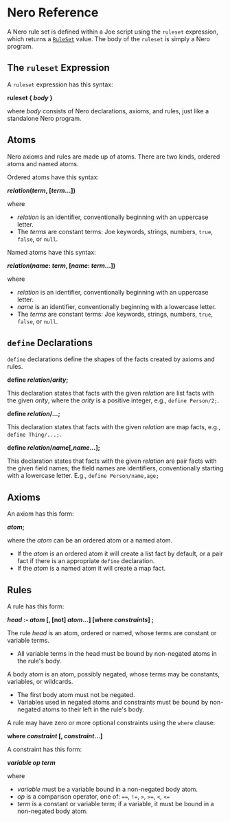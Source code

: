 # Nero Reference

A Nero rule set is defined within a Joe script using the `ruleset`
expression, which returns a [`RuleSet`](../library/type.joe.RuleSet.md)
value.  The body of the `ruleset` is simply a Nero program.

## The `ruleset` Expression

A `ruleset` expression has this syntax:

**ruleset { *body* }**

where *body* consists of Nero declarations, axioms, and rules, just
like a standalone Nero program.

## Atoms

Nero axioms and rules are made up of atoms.  There are two kinds,
ordered atoms and named atoms.

Ordered atoms have this syntax:

***relation*(*term*, \[*term*...])**

where

- *relation* is an identifier, conventionally beginning with an uppercase
  letter.
- The *terms* are constant terms: Joe keywords, strings, numbers, `true`,
  `false`, or `null`.
 
Named atoms have this syntax:

***relation*(*name*: *term*, \[*name*: *term*...])**

where

- *relation* is an identifier, conventionally beginning with an uppercase
  letter.
- *name* is an identifier, conventionally beginning with a lowercase letter.
- The *terms* are constant terms: Joe keywords, strings, numbers, `true`,
  `false`, or `null`.

## `define` Declarations

`define` declarations define the shapes of the facts created by axioms and
rules.

**define *relation*/*arity*;**

This declaration states that facts with the given *relation* are list facts
with the given *arity*, where the *arity* is a positive integer, e.g., 
`define Person/2;`.

**define *relation*/...;**

This declaration states that facts with the given *relation* are map facts,
e.g., `define Thing/...;`.

**define *relation*/*name*\[,*name*...];**

This declaration states that facts with the given *relation* are pair facts
with the given field names; the field names are identifiers, conventionally
starting with a lowercase letter.  E.g., `define Person/name,age;`

## Axioms

An axiom has this form:

***atom*;**

where the *atom* can be an ordered atom or a named atom.

- If the *atom* is an ordered atom it will create a list fact by default,
  or a pair fact if there is an appropriate `define` declaration.
- If the *atom* is a named atom it will create a map fact.

## Rules

A rule has this form:

***head* :- *atom* [, \[not] *atom*...] \[where *constraints*] ;**

The rule *head* is an atom, ordered or named, whose terms are constant or 
variable terms. 

- All variable terms in the head must be bound by non-negated
  atoms in the rule's body.

A body atom is an atom, possibly negated, whose terms may be
constants, variables, or wildcards.

- The first body atom must not be negated.
- Variables used in negated atoms and constraints must be bound by
  non-negated atoms to their left in the rule's body.

A rule may have zero or more optional constraints using
the `where` clause:

**where *constraint* \[, *constraint*...]**

A constraint has this form:

***variable* *op* *term***

where

- *variable* must be a variable bound in a non-negated body atom.
- *op* is a comparison operator, one of: `==`, `!=`, `>`, `>=`, `<`, `<=`
- *term* is a constant or variable term; if a variable, it must be
  bound in a non-negated body atom.

